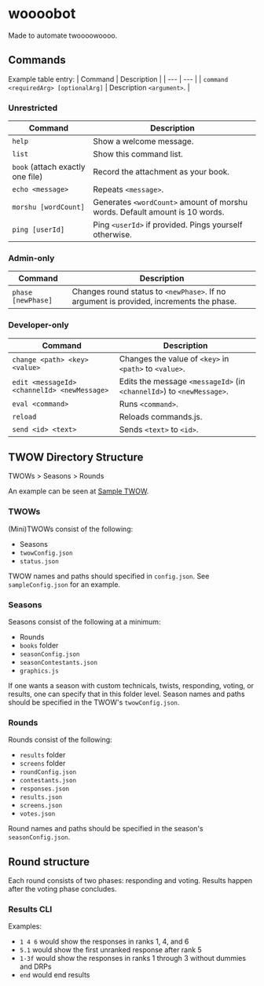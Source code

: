 # woooobot
Made to automate twoooowoooo.

## Commands
Example table entry:
| Command | Description |
| --- | --- |
| `command <requiredArg> [optionalArg]` | Description `<argument>`. |

### Unrestricted
| Command | Description |
| --- | --- |
| `help` | Show a welcome message. |
| `list` | Show this command list. |
| `book` (attach exactly one file) | Record the attachment as your book. |
| `echo <message>` | Repeats `<message>`. |
| `morshu [wordCount]` | Generates `<wordCount>` amount of morshu words. Default amount is 10 words. |
| `ping [userId]` | Ping `<userId>` if provided. Pings yourself otherwise. |

### Admin-only
| Command | Description |
| --- | --- |
| `phase [newPhase]` | Changes round status to `<newPhase>`. If no argument is provided, increments the phase. |

### Developer-only
| Command | Description |
| --- | --- |
| `change <path> <key> <value>` | Changes the value of `<key>` in `<path>` to `<value>`. |
| `edit <messageId> <channelId> <newMessage>` | Edits the message `<messageId>` (in `<channelId>`) to `<newMessage>`. |
| `eval <command>` | Runs `<command>`. |
| `reload` | Reloads commands.js. |
| `send <id> <text>` | Sends `<text>` to `<id>`. |

## TWOW Directory Structure
TWOWs > Seasons > Rounds

An example can be seen at [Sample TWOW](./Sample%20TWOW).

### TWOWs
(Mini)TWOWs consist of the following:
- Seasons
- `twowConfig.json`
- `status.json`

TWOW names and paths should specified in `config.json`. See `sampleConfig.json` for an example.

### Seasons
Seasons consist of the following at a minimum:
- Rounds
- `books` folder
- `seasonConfig.json`
- `seasonContestants.json`
- `graphics.js`

If one wants a season with custom technicals, twists, responding, voting, or results, one can specify that in this folder level. Season names and paths should be specified in the TWOW's `twowConfig.json`.

### Rounds
Rounds consist of the following:
- `results` folder
- `screens` folder
- `roundConfig.json`
- `contestants.json`
- `responses.json`
- `results.json`
- `screens.json`
- `votes.json`

Round names and paths should be specified in the season's `seasonConfig.json`.

## Round structure
Each round consists of two phases: responding and voting. Results happen after the voting phase concludes.

### Results CLI
Examples:
- `1 4 6` would show the responses in ranks 1, 4, and 6
- `5.1` would show the first unranked response after rank 5
- `1-3f` would show the responses in ranks 1 through 3 without dummies and DRPs
- `end` would end results